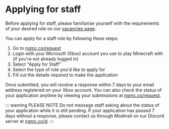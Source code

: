 # Applying for staff

Before applying for staff, please familiarise yourself with the requirements of your desired role on our [vacancies page](https://ngmc.co/vacancies).

You can apply for a staff role by following these steps:

1. Go to [ngmc.co/request](https://ngmc.co/request)
2. Login with your Microsoft (Xbox) account you use to play Minecraft with (if you're not already logged in)
3. Select "Apply for Staff"
4. Select the type of role you'd like to apply for
5. Fill out the details required to make the application

Once submitted, you will receive a response within 7 days to your email address registered on your Xbox account. You can also check the status of your application anytime by viewing your submissions at [ngmc.co/request](https://ngmc.co/request).

::: warning PLEASE NOTE
Do not message staff asking about the status of your application while it is still pending. If your application has passed 7 days without a response, please contact us through Modmail on our Discord server at [ngmc.co/d](https://ngmc.co/d).
:::

